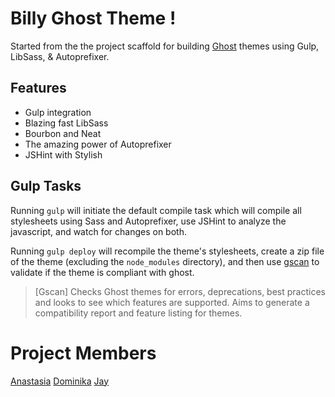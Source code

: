 # Billy Ghost Theme !

Started from the the project scaffold for building [Ghost](http://github.com/tryghost/ghost/)
themes using Gulp, LibSass, & Autoprefixer.

## Features

- Gulp integration
- Blazing fast LibSass
- Bourbon and Neat
- The amazing power of Autoprefixer
- JSHint with Stylish

## Gulp Tasks

Running `gulp` will initiate the default compile task which will compile all
stylesheets using Sass and Autoprefixer, use JSHint to analyze the javascript,
and watch for changes on both.

Running `gulp deploy` will recompile the theme's stylesheets, create a zip file
of the theme (excluding the `node_modules` directory), and then use
[gscan](https://github.com/TryGhost/gscan) to validate if the theme is compliant
with ghost.

> [Gscan] Checks Ghost themes for errors, deprecations, best practices and looks
> to see which features are supported. Aims to generate a compatibility report
> and feature listing for themes.

# Project Members
[Anastasia](https://github.com/anastasiaplacec)
[Dominika](https://github.com/dominikasularz)
[Jay](https://github.com/odajay)
